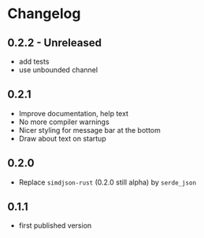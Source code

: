 # Changelog

## 0.2.2 - Unreleased
- add tests
- use unbounded channel


## 0.2.1
- Improve documentation, help text
- No more compiler warnings
- Nicer styling for message bar at the bottom
- Draw about text on startup

## 0.2.0

- Replace `simdjson-rust` (0.2.0 still alpha) by `serde_json`

## 0.1.1

- first published version

